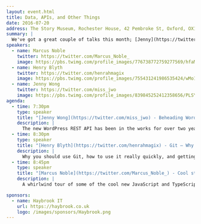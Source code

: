 ```yaml
---
layout: event.html
title: Data, APIs, and Other Things
date: 2016-07-20
address: The Story Museum, Rochester House, 42 Pembroke St, Oxford, OX11BP
summary: |
  We've got a great couple of talks this month; [Jenny](https://twitter.com/miss_jwo) is coming to tell us about the WordPress REST API, and we've got [Roger](https://twitter.com/Roger_Noble) who is going tell us about his react-based pluggable architecture behind [Zegami](http://zegami.com/) (you might remember him showing it at our show and tell a couple of months ago).
speakers:
  - name: Marcus Noble
    twitter: https://twitter.com/Marcus_Noble_
    image: https://pbs.twimg.com/profile_images/776738772759277569/hfaM5zhA_400x400.jpg
  - name: Henry Blyth
    twitter: https://twitter.com/henrahmagix
    image: https://pbs.twimg.com/profile_images/755431241986535424/wMo17c_q_400x400.jpg
  - name: Jenny Wong
    twitter: https://twitter.com/miss_jwo
    image: https://pbs.twimg.com/profile_images/839845252412358656/PLSY74LG_400x400.jpg
agenda:
  - time: 7:30pm
    type: speaker
    title: "[Jenny Wong](https://twitter.com/miss_jwo) - Beheading WordPress"
    description: |
      The new WordPress REST API has been in the works for over two years. As it gets ready to become part of the WordPress core, we are already seeing new uses for WordPress. In this talk, Jenny will discuss how the WP-API works, how it is already being used in the wild, and what it means for the future of WordPress
  - time: 8:30pm
    type: speaker
    title: "[Henry Blyth](https://twitter.com/henrahmagix) - Git – Why Does It Call Itself Stupid?"
    description: |
      Why you should use Git, how to use it really quickly, and getting deep into some common commands.
  - time: 8:45pm
    type: speaker
    title: "[Marcus Noble](https://twitter.com/Marcus_Noble_) - Cool stuff you can do with TypeScript"
    description: |
      A whirlwind tour of some of the cool new JavaScript and TypeScript features that you can use right now!

sponsors:
  - name: Haybrook IT
    url: https://haybrook.co.uk
    logo: /images/sponsors/Haybrook.png
---
```

